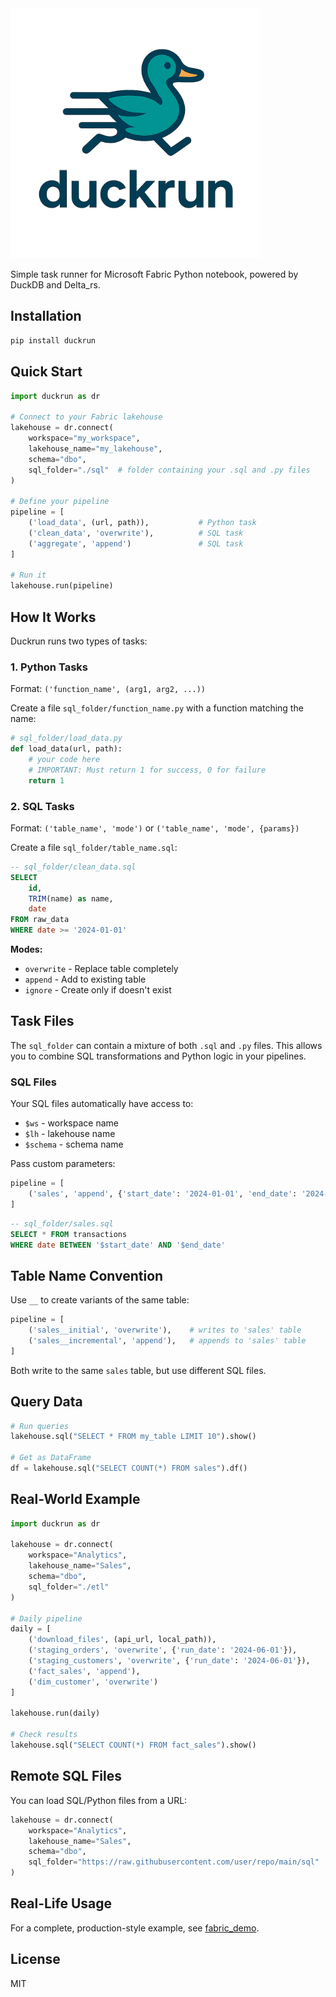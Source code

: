 
<img src="duckrun.png" width="400" alt="Duckrun">

Simple  task runner for Microsoft Fabric Python notebook, powered by DuckDB and Delta_rs.

## Installation

```bash
pip install duckrun
```



## Quick Start

```python
import duckrun as dr

# Connect to your Fabric lakehouse
lakehouse = dr.connect(
    workspace="my_workspace",
    lakehouse_name="my_lakehouse", 
    schema="dbo",
    sql_folder="./sql"  # folder containing your .sql and .py files
)

# Define your pipeline
pipeline = [
    ('load_data', (url, path)),           # Python task
    ('clean_data', 'overwrite'),          # SQL task  
    ('aggregate', 'append')               # SQL task
]

# Run it
lakehouse.run(pipeline)
```

## How It Works

Duckrun runs two types of tasks:

### 1. Python Tasks
Format: `('function_name', (arg1, arg2, ...))`

Create a file `sql_folder/function_name.py` with a function matching the name:

```python
# sql_folder/load_data.py
def load_data(url, path):
    # your code here
    # IMPORTANT: Must return 1 for success, 0 for failure
    return 1
```

### 2. SQL Tasks  
Format: `('table_name', 'mode')` or `('table_name', 'mode', {params})`

Create a file `sql_folder/table_name.sql`:

```sql
-- sql_folder/clean_data.sql
SELECT 
    id,
    TRIM(name) as name,
    date
FROM raw_data
WHERE date >= '2024-01-01'
```

**Modes:**
- `overwrite` - Replace table completely
- `append` - Add to existing table
- `ignore` - Create only if doesn't exist

## Task Files

The `sql_folder` can contain a mixture of both `.sql` and `.py` files. This allows you to combine SQL transformations and Python logic in your pipelines.

### SQL Files
Your SQL files automatically have access to:
- `$ws` - workspace name
- `$lh` - lakehouse name
- `$schema` - schema name

Pass custom parameters:

```python
pipeline = [
    ('sales', 'append', {'start_date': '2024-01-01', 'end_date': '2024-12-31'})
]
```

```sql
-- sql_folder/sales.sql
SELECT * FROM transactions
WHERE date BETWEEN '$start_date' AND '$end_date'
```

## Table Name Convention

Use `__` to create variants of the same table:

```python
pipeline = [
    ('sales__initial', 'overwrite'),    # writes to 'sales' table
    ('sales__incremental', 'append'),   # appends to 'sales' table
]
```

Both write to the same `sales` table, but use different SQL files.

## Query Data

```python
# Run queries
lakehouse.sql("SELECT * FROM my_table LIMIT 10").show()

# Get as DataFrame
df = lakehouse.sql("SELECT COUNT(*) FROM sales").df()
```

## Real-World Example

```python
import duckrun as dr

lakehouse = dr.connect(
    workspace="Analytics",
    lakehouse_name="Sales", 
    schema="dbo",
    sql_folder="./etl"
)

# Daily pipeline
daily = [
    ('download_files', (api_url, local_path)),
    ('staging_orders', 'overwrite', {'run_date': '2024-06-01'}),
    ('staging_customers', 'overwrite', {'run_date': '2024-06-01'}),
    ('fact_sales', 'append'),
    ('dim_customer', 'overwrite')
]

lakehouse.run(daily)

# Check results
lakehouse.sql("SELECT COUNT(*) FROM fact_sales").show()
```

## Remote SQL Files

You can load SQL/Python files from a URL:

```python
lakehouse = dr.connect(
    workspace="Analytics",
    lakehouse_name="Sales", 
    schema="dbo",
    sql_folder="https://raw.githubusercontent.com/user/repo/main/sql"
)
```

## Real-Life Usage

For a complete, production-style example, see [fabric_demo](https://github.com/djouallah/fabric_demo).

## License

MIT